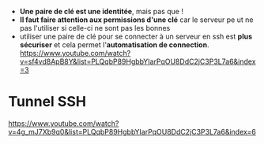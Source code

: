 - **Une paire de clé est une identitée**, mais pas que !
- **Il faut faire attention aux permissions d'une clé** car le serveur pe ut ne pas l'utiliser si celle-ci ne sont pas les bonnes
- utiliser une paire de clé pour se connecter à un serveur en ssh est **plus sécuriser** et cela permet l'**automatisation de connection**.
https://www.youtube.com/watch?v=sf4vd8ApB8Y&list=PLQqbP89HgbbYIarPqOU8DdC2jC3P3L7a6&index=3

# Tunnel SSH

https://www.youtube.com/watch?v=4g_mJ7Xb9q0&list=PLQqbP89HgbbYIarPqOU8DdC2jC3P3L7a6&index=6